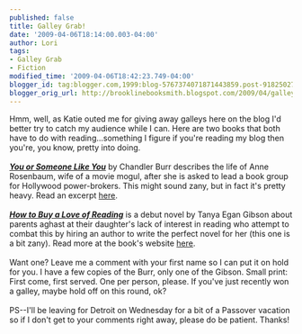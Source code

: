 ```yaml
---
published: false
title: Galley Grab!
date: '2009-04-06T18:14:00.003-04:00'
author: Lori
tags:
- Galley Grab
- Fiction
modified_time: '2009-04-06T18:42:23.749-04:00'
blogger_id: tag:blogger.com,1999:blog-5767374071871443859.post-9182502775662257811
blogger_orig_url: http://brooklinebooksmith.blogspot.com/2009/04/galley-grab.html
---
```


Hmm, well, as Katie outed me for giving away galleys here on the blog I'd better try to catch my audience while I can.  Here are two books that both have to do with reading...something I figure if you're reading my blog then you're, you know, pretty into doing.<br /><br /><strong><em><a href="http://brookline.booksense.com/NASApp/store/Product?s=showproduct&amp;isbn=9780061715655">You or Someone Like You</a></em></strong> by Chandler Burr describes the life of Anne Rosenbaum, wife of a movie mogul, after she is asked to lead a book group for Hollywood power-brokers. This might sound zany, but in fact it's pretty heavy. Read an excerpt <a href="http://narrativemagazine.com/node/469/">here</a>.<br /><br /><strong><em><a href="http://brookline.booksense.com/NASApp/store/Product?s=showproduct&amp;isbn=9780525951148">How to Buy a Love of Reading</a></em></strong> is a debut novel by Tanya Egan Gibson about parents aghast at their daughter's lack of interest in reading who attempt to combat this by hiring an author to write the perfect novel for her (this one is a bit zany). Read more at the book's website <a href="http://howtobuyaloveofreading.com/">here</a>.<br /><br />Want one? Leave me a comment with your first name so I can put it on hold for you. I have a few copies of the Burr, only one of the Gibson. Small print: First come, first served. One per person, please. If you've just recently won a galley, maybe hold off on this round, ok?<br /><br />PS--I'll be leaving for Detroit on Wednesday for a bit of a Passover vacation so if I don't get to your comments right away, please do be patient. Thanks!
